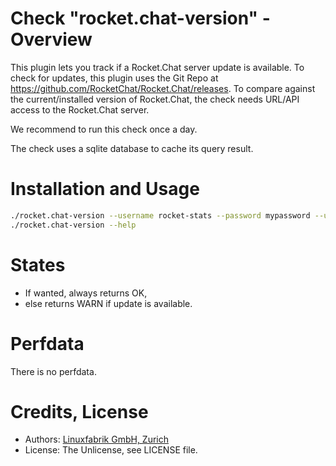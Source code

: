 # Check "rocket.chat-version" - Overview

This plugin lets you track if a Rocket.Chat server update is available. To check for updates, this plugin uses the Git Repo at https://github.com/RocketChat/Rocket.Chat/releases. To compare against the current/installed version of Rocket.Chat, the check needs URL/API access to the Rocket.Chat server.

We recommend to run this check once a day.

The check uses a sqlite database to cache its query result.


# Installation and Usage

```bash
./rocket.chat-version --username rocket-stats --password mypassword --url http://localhost:3000/api/v1 --cache-expire 8 --always-ok
./rocket.chat-version --help
```


# States

* If wanted, always returns OK,
* else returns WARN if update is available.


# Perfdata

There is no perfdata.


# Credits, License

* Authors: [Linuxfabrik GmbH, Zurich](https://www.linuxfabrik.ch)
* License: The Unlicense, see LICENSE file.